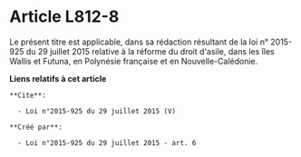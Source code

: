 # Article L812-8

Le présent titre est applicable, dans sa rédaction résultant de la loi n° 2015-925 du 29 juillet 2015 relative à la réforme
du droit d'asile, dans les îles Wallis et Futuna, en Polynésie française et en Nouvelle-Calédonie.

**Liens relatifs à cet article**

	**Cite**:

	  - Loi n°2015-925 du 29 juillet 2015 (V)

	**Créé par**:

	  - Loi n°2015-925 du 29 juillet 2015 - art. 6

